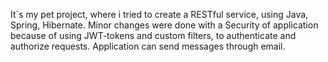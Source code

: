 It`s my pet project, where i tried to create a RESTful service, using Java, Spring, Hibernate. Minor changes were done with a Security of application because of using JWT-tokens and custom filters, to authenticate and authorize requests. Application can send messages through email.
